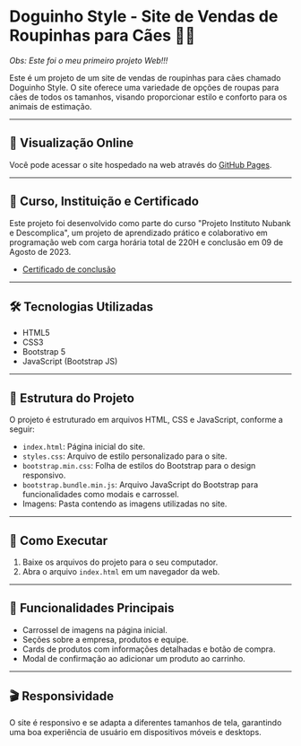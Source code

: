 # Doguinho Style - Site de Vendas de Roupinhas para Cães 🐶💜

*Obs: Este foi o meu primeiro projeto Web!!!*

Este é um projeto de um site de vendas de roupinhas para cães chamado Doguinho Style. O site oferece uma variedade de opções de roupas para cães de todos os tamanhos, visando proporcionar estilo e conforto para os animais de estimação.

---
## 👾 Visualização Online 
Você pode acessar o site hospedado na web através do [GitHub Pages](https://manuggetts.github.io/dog-style/).

---
## 🎯 Curso, Instituição e Certificado
Este projeto foi desenvolvido como parte do curso "Projeto Instituto Nubank e Descomplica", um projeto de aprendizado prático e colaborativo em programação web com carga horária total de 220H e conclusão em 09 de Agosto de 2023.<br>
- [Certificado de conclusão](https://1drv.ms/b/c/e3eaf3f62120158b/EfpOp59_PQ1Hm87uUBSJGa0BhbHkPTO66RrJc3WuiZQLqg?e=rw3Peg)

---
## 🛠️ Tecnologias Utilizadas 
- HTML5
- CSS3
- Bootstrap 5
- JavaScript (Bootstrap JS)

---
## 🧩 Estrutura do Projeto
O projeto é estruturado em arquivos HTML, CSS e JavaScript, conforme a seguir:
- `index.html`: Página inicial do site.
- `styles.css`: Arquivo de estilo personalizado para o site.
- `bootstrap.min.css`: Folha de estilos do Bootstrap para o design responsivo.
- `bootstrap.bundle.min.js`: Arquivo JavaScript do Bootstrap para funcionalidades como modais e carrossel.
- Imagens: Pasta contendo as imagens utilizadas no site.

---
## 🚀 Como Executar
1. Baixe os arquivos do projeto para o seu computador.
2. Abra o arquivo `index.html` em um navegador da web.

---
## 🚦 Funcionalidades Principais
- Carrossel de imagens na página inicial.
- Seções sobre a empresa, produtos e equipe.
- Cards de produtos com informações detalhadas e botão de compra.
- Modal de confirmação ao adicionar um produto ao carrinho.

---
## 🎬 Responsividade
O site é responsivo e se adapta a diferentes tamanhos de tela, garantindo uma boa experiência de usuário em dispositivos móveis e desktops.
